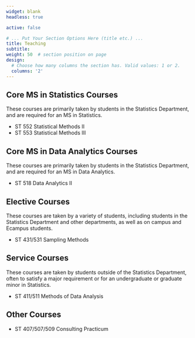 ```yaml
---
widget: blank
headless: true

active: false

# ... Put Your Section Options Here (title etc.) ...
title: Teaching
subtitle:
weight: 50  # section position on page
design:
  # Choose how many columns the section has. Valid values: 1 or 2.
  columns: '2'
---
```


## Core MS in Statistics Courses

These courses are primarily taken by students in the Statistics Department, and are required for an MS in Statistics.

- ST 552 Statistical Methods II
- ST 553 Statistical Methods III

## Core MS in Data Analytics Courses

These courses are primarily taken by students in the Statistics Department, and are required for an MS in Data Analytics.

- ST 518 Data Analytics II

## Elective Courses

These courses are taken by a variety of students, including students in the Statistics Department and other departments, as well as on campus and Ecampus students.

- ST 431/531 Sampling Methods

## Service Courses

These courses are taken by students outside of the Statistics Department, often to satisfy a major requirement or for an undergraduate or graduate minor in Statistics.

- ST 411/511 Methods of Data Analysis

## Other Courses

- ST 407/507/509 Consulting Practicum
